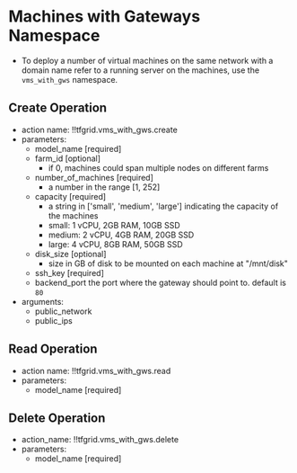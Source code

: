 # Machines with Gateways Namespace

- To deploy a number of virtual machines on the same network with a domain name refer to a running server on the machines, use the `vms_with_gws` namespace.

## Create Operation

- action name: !!tfgrid.vms_with_gws.create
- parameters:
  - model_name [required]
  - farm_id [optional]
    - if 0, machines could span multiple nodes on different farms
  - number_of_machines [required]
    - a number in the range [1, 252]
  - capacity [required]
    - a string in ['small', 'medium', 'large'] indicating the capacity of the machines
    - small: 1 vCPU, 2GB RAM, 10GB SSD
    - medium: 2 vCPU, 4GB RAM, 20GB SSD
    - large: 4 vCPU, 8GB RAM, 50GB SSD
  - disk_size [optional]
    - size in GB of disk to be mounted on each machine at "/mnt/disk"
  - ssh_key [required]
  - backend_port 
        the port where the gateway should point to. default is `80`
- arguments:
  - public_network
  - public_ips

## Read Operation

- action name: !!tfgrid.vms_with_gws.read
- parameters:
  - model_name [required]

## Delete Operation

- action_name: !!tfgrid.vms_with_gws.delete
- parameters:
  - model_name [required]
